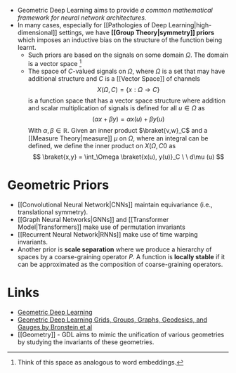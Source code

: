 * Geometric Deep Learning aims to provide *a common mathematical framework for neural network architectures.*
* In many cases, especially for [[Pathologies of Deep Learning|high-dimensional]] settings, we have **[[Group Theory|symmetry]] priors**  which imposes an inductive bias on the structure of the function being learnt.
	* Such priors are based on the signals on some domain $\Omega$. The domain is a vector space [^dom]
	* The space of $C$-valued signals on $\Omega$, where $\Omega$ is a set that may have additional structure and $C$ is a [[Vector Space]] of channels
	  $$
	  X(\Omega, C) = \{x : \Omega \to C \}
	  $$
	  is a function space that has a vector space structure where addition and scalar multiplication of signals is defined for all $u\in \Omega$ as 
	  $$
	  (\alpha x  + \beta y) = \alpha x(u) + \beta y(u)
	  $$
	  With $\alpha,\beta \in \mathbb{R}$. 
	  Given an inner product $\braket{v,w}_C$ and a [[Measure Theory|measure]] $\mu$ on $\Omega$, where an integral can be defined, we define the inner product on $X(\Omega,C0$ as 
	  $$
	  \braket{x,y} = \int_\Omega \braket{x(u), y(u)}_C \ \ d\mu (u)
	  $$ 

[^dom]: Think of this space as analogous to word embeddings.

# Geometric Priors
* [[Convolutional Neural Network|CNNs]] maintain equivariance (i.e., translational symmetry).
* [[Graph Neural Networks|GNNs]] and [[Transformer Model|Transformers]] make use of permutation invariants
* [[Recurrent Neural Network|RNNs]] make use of time warping invariants.
* Another prior is **scale separation** where we produce a hierarchy of spaces by a coarse-graining operator $P$.  A function is **locally stable** if it can be approximated as the composition of coarse-graining operators.
# Links
* [Geometric Deep Learning](https://geometricdeeplearning.com/blogs/)
* [Geometric Deep Learning Grids, Groups, Graphs, Geodesics, and Gauges by Bronstein et al](https://arxiv.org/pdf/2104.13478)
* [[Geometry]] - GDL aims to mimic the unification of various geometries by studying the invariants of these geometries.
